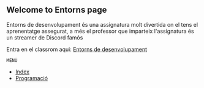 ## Welcome to Entorns page

Entorns de desenvolupament és una assignatura molt divertida on el tens el aprenentatge assegurat, a més el professor que imparteix l'assignatura és un streamer de Discord famós

Entra en el classrom aqui: [Entorns de desenvolupament](https://edu.google.com/intl/es/products/classroom/)

    MENÚ
- [Index](https://AlbertoFBM.github.io/index.md)
- [Programació](programacio.md)
